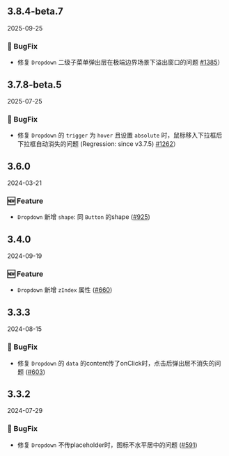 ## 3.8.4-beta.7
2025-09-25

### 🐞 BugFix

- 修复 `Dropdown` 二级子菜单弹出层在极端边界场景下溢出窗口的问题 [#1385](https://github.com/sheinsight/shineout-next/pull/1385)）

## 3.7.8-beta.5
2025-07-25

### 🐞 BugFix

- 修复 `Dropdown` 的 `trigger` 为 `hover` 且设置 `absolute` 时，鼠标移入下拉框后下拉框自动消失的问题 (Regression: since v3.7.5) [#1262](https://github.com/sheinsight/shineout-next/pull/1262)）

## 3.6.0
2024-03-21

### 🆕 Feature

- `Dropdown` 新增 `shape`: 同 `Button` 的shape ([#925](https://github.com/sheinsight/shineout-next/pull/925))


## 3.4.0
2024-09-19

### 🆕 Feature

- `Dropdown` 新增 `zIndex` 属性 ([#660](https://github.com/sheinsight/shineout-next/pull/660))

## 3.3.3
2024-08-15

### 🐞 BugFix

- 修复 `Dropdown` 的 `data` 的content传了onClick时，点击后弹出层不消失的问题 ([#603](https://github.com/sheinsight/shineout-next/pull/603))


## 3.3.2
2024-07-29

### 🐞 BugFix

- 修复 `Dropdown` 不传placeholder时，图标不水平居中的问题 ([#591](https://github.com/sheinsight/shineout-next/pull/591))

